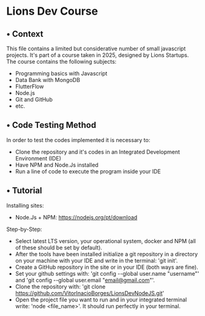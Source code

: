 # Lions Dev Course
## • Context

This file contains a limited but considerative number of small javascript projects. It's part of a course taken in 2025, designed by Lions Startups.
The course contains the following subjects:
- Programming basics with Javascript
- Data Bank with MongoDB
- FlutterFlow
- Node.js
- Git and GitHub
- etc.

## • Code Testing Method

In order to test the codes implemented it is necessary to:
- Clone the repository and it's codes in an Integrated Development Environment (IDE) 
- Have NPM and Node.Js installed
- Run a line of code to execute the program inside your IDE

## • Tutorial

Installing sites:
- Node.Js + NPM: https://nodejs.org/pt/download

Step-by-Step:
- Select latest LTS version, your operational system, docker and NPM (all of these should be set by default).
- After the tools have been installed initialize a git repository in a directory on your machine with your IDE and write in the terminal:
'git init'.
- Create a GitHub repository in the site or in your IDE (both ways are fine). 
- Set your github settings with: 'git config --global user.name "username"' and 'git config --global user.email "email@gmail.com"'.
- Clone the repository with: 'git clone https://github.com/VitorInacioBorges/LionsDevNodeJS.git'
- Open the project file you want to run and in your integrated terminal write: 'node <file_name>'. It should run perfectly in your terminal.